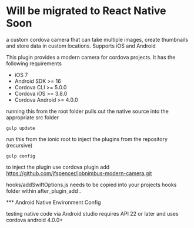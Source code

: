 # Will be migrated to React Native Soon
a custom cordova camera that can take multiple images, create thumbnails and store data in custom locations. Supports iOS and Android

This plugin provides a modern camera for cordova projects. It has the following requirements
* iOS 7
* Android SDK >= 16
* Cordova CLI >= 5.0.0
* Cordova iOS >= 3.8.0
* Cordova Android >= 4.0.0

running this from the root folder pulls out the native source into the appropriate src folder

    gulp update

run this from the ionic root to inject the plugins from the repository (recursive)

    gulp config
    
to inject the plugin use 
    cordova plugin add https://github.com/jfspencer/jobnimbus-modern-camera.git
    
hooks/addSwiftOptions.js needs to be copied into your projects hooks folder within after_plugin_add .


*** Android Native Environment Config

testing native code via Android studio requires API 22 or later and uses cordova android 4.0.0+
